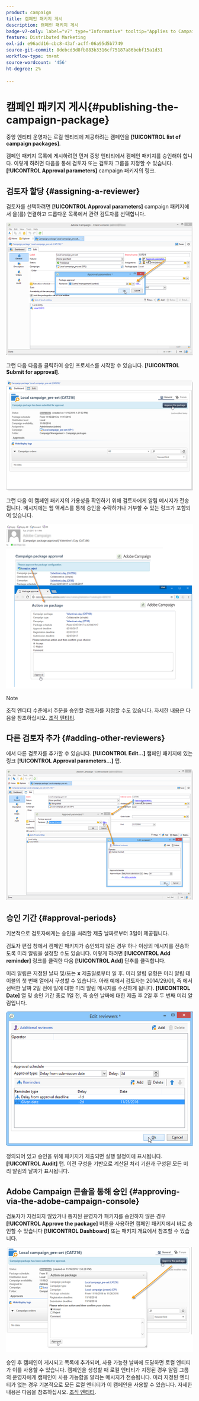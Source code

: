 ```yaml
---
product: campaign
title: 캠페인 패키지 게시
description: 캠페인 패키지 게시
badge-v7-only: label="v7" type="Informative" tooltip="Applies to Campaign Classic v7 only"
feature: Distributed Marketing
exl-id: e96add16-cbc8-43af-acff-06a95d5b7749
source-git-commit: 8debcd3d8fb883b3316cf75187a86bebf15a1d31
workflow-type: tm+mt
source-wordcount: '456'
ht-degree: 2%

---
```


# 캠페인 패키지 게시{#publishing-the-campaign-package}



중앙 엔티티 운영자는 로컬 엔티티에 제공하려는 캠페인을 **[!UICONTROL list of campaign packages]**.

캠페인 패키지 목록에 게시하려면 먼저 중앙 엔티티에서 캠페인 패키지를 승인해야 합니다. 이렇게 하려면 다음을 통해 검토자 또는 검토자 그룹을 지정할 수 있습니다. **[!UICONTROL Approval parameters]** campaign 패키지의 링크.

## 검토자 할당 {#assigning-a-reviewer}

검토자를 선택하려면 **[!UICONTROL Approval parameters]** campaign 패키지에서 을(를) 연결하고 드롭다운 목록에서 관련 검토자를 선택합니다.

![](assets/s_advuser_mkg_dist_define_valid.png)

그런 다음 다음을 클릭하여 승인 프로세스를 시작할 수 있습니다. **[!UICONTROL Submit for approval]**.

![](assets/s_advuser_mkg_dist_valid_process.png)

그런 다음 이 캠페인 패키지의 가용성을 확인하기 위해 검토자에게 알림 메시지가 전송됩니다. 메시지에는 웹 액세스를 통해 승인을 수락하거나 거부할 수 있는 링크가 포함되어 있습니다.

![](assets/s_advuser_mkg_dist_valid_process1.png)

>[!NOTE]
>
>조직 엔티티 수준에서 주문을 승인할 검토자를 지정할 수도 있습니다. 자세한 내용은 다음을 참조하십시오. [조직 엔티티](about-distributed-marketing.md#organizational-entities).

## 다른 검토자 추가 {#adding-other-reviewers}

에서 다른 검토자를 추가할 수 있습니다. **[!UICONTROL Edit...]** 캠페인 패키지에 있는 링크 **[!UICONTROL Approval parameters...]** 탭.

![](assets/s_advuser_mkg_dist_select_op_valid.png)

## 승인 기간 {#approval-periods}

기본적으로 검토자에게는 승인을 처리할 제출 날짜로부터 3일이 제공됩니다.

검토자 편집 창에서 캠페인 패키지가 승인되지 않은 경우 하나 이상의 메시지를 전송하도록 미리 알림을 설정할 수도 있습니다. 이렇게 하려면 **[!UICONTROL Add reminder]** 링크를 클릭한 다음 **[!UICONTROL Add]** 단추를 클릭합니다.

미리 알림은 지정된 날짜 및/또는 **x** 제출일로부터 일 후. 미리 알림 유형은 미리 알림 테이블의 첫 번째 열에서 구성할 수 있습니다. 아래 예에서 검토자는 2014/29/01, 즉 에서 선택한 날짜 2일 전에 일에 대한 미리 알림 메시지를 수신하게 됩니다. **[!UICONTROL Date]** 열 및 승인 기간 종료 1일 전, 즉 승인 날짜에 대한 제출 후 2일 후 두 번째 미리 알림입니다.

![](assets/s_advuser_mkg_dist_reminder_planning.png)

정의되어 있고 승인을 위해 패키지가 제출되면 실행 일정이에 표시됩니다. **[!UICONTROL Audit]** 탭. 이전 구성을 기반으로 계산된 처리 기한과 구성된 모든 미리 알림의 날짜가 표시됩니다.

## Adobe Campaign 콘솔을 통해 승인 {#approving-via-the-adobe-campaign-console}

검토자가 지정되지 않았거나 통지된 운영자가 패키지를 승인하지 않은 경우 **[!UICONTROL Approve the package]** 버튼을 사용하면 캠페인 패키지에서 바로 승인할 수 있습니다 **[!UICONTROL Dashboard]** 또는 패키지 개요에서 참조할 수 있습니다.

![](assets/s_advuser_mkg_dist_valid_button.png)

승인 후 캠페인이 게시되고 목록에 추가되며, 사용 가능한 날짜에 도달하면 로컬 엔티티가 이를 사용할 수 있습니다. 캠페인을 생성할 때 로컬 엔티티가 지정된 경우 알림 그룹의 운영자에게 캠페인이 사용 가능함을 알리는 메시지가 전송됩니다. 미리 지정된 엔티티가 없는 경우 기본적으로 모든 로컬 엔티티가 이 캠페인을 사용할 수 있습니다. 자세한 내용은 다음을 참조하십시오. [조직 엔티티](about-distributed-marketing.md#organizational-entities).
